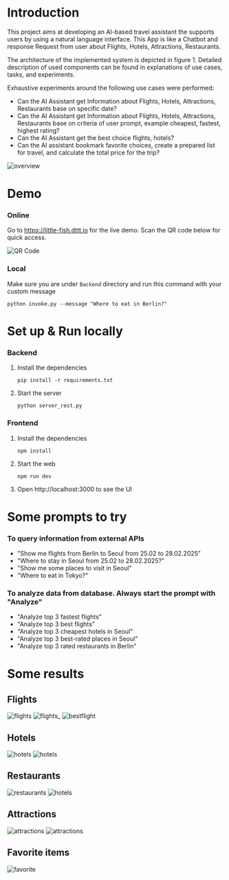 # Introduction
This project aims at developing an AI-based travel assistant the supports users by using a natural language interface. This App is like a Chatbot and response Request from user about Flights, Hotels, Attractions, Restaurants.

The architecture of the implemented system is depicted in figure 1. Detailed description of used components can be found in explanations of use cases, tasks, and experiments.

Exhaustive experiments around the following use cases were performed:
- Can the AI Assistant get Information about Flights, Hotels, Attractions, Restaurants base on specific date?
- Can the AI Assistant get Information about Flights, Hotels, Attractions, Restaurants base on criteria of user prompt, example cheapest, fastest, highest rating?
- Can the AI Assistant get the best choice flights, hotels?
- Can the AI assistant bookmark favorite choices, create a prepared list for travel, and calculate the total price for the trip?

![overview](overview.png)

# Demo
### Online
Go to https://little-fish.dttt.io for the live demo.
Scan the QR code below for quick access.

![QR Code](qrcode.png)


### Local
Make sure you are under `Backend` directory and run this command with your custom message
```
python invoke.py --message "Where to eat in Berlin?"
```

# Set up & Run locally
### Backend
1. Install the dependencies
    ```
    pip install -r requirements.txt
    ```
2. Start the server
    ```
    python server_rest.py
    ```
### Frontend
1. Install the dependencies
    ```
    npm install
    ```
2. Start the web
    ```
    npm run dev
    ```
3. Open http://localhost:3000 to see the UI

# Some prompts to try
### To query information from external APIs
- "Show me flights from Berlin to Seoul from 25.02 to 28.02.2025"
- "Where to stay in Seoul from 25.02 to 28.02.2025?"
- "Show me some places to visit in Seoul"
- "Where to eat in Tokyo?"
### To analyze data from database. Always start the prompt with "Analyze"
- "Analyze top 3 fastest flights"
- "Analyze top 3 best flights"
- "Analyze top 3 cheapest hotels in Seoul"
- "Analyze top 3 best-rated places in Seoul"
- "Analyze top 3 rated restaurants in Berlin"

# Some results
## Flights

![flights](images_results/flights.png)
![flights_](images_results/flights_analyze.png)
![bestflight](images_results/best_flight.png)

## Hotels

![hotels](images_results/hotels.png)
![hotels](images_results/hotels_analyze.png)

## Restaurants

![restaurants](images_results/restaurants.png)
![hotels](images_results/hotels_analyze.png)

## Attractions

![attractions](images_results/attractions.png)
![attractions](images_results/attractions_analyze.png)

## Favorite items

![favorite](images_results/favorite_items.png)

